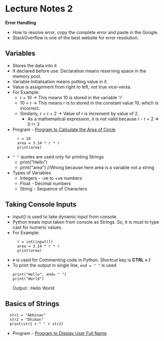 # Lecture Notes 2

__Error Handling__
* How to resolve error, copy the complete error and paste in the Google.
* StackOverflow is one of the best website for error resolution.

## Variables
* Stores the data into it
* It declared before use. Declaration means reserving space in the memory pool.
* Variable Initialisation means putting value in it.
* Value is assignment from right to left, not true vice-versa.
* For Example:
  * r = 10 -> This means 10 is stored in the variable 'r'
  *  10 = r -> This means r is to stored in the constant value 10, which is incorrect.
  * Similarly, r = r + 2 -> Value of r is increment by value of 2.
    * As a mathematical expression, it is not valid because r - r = 2 => 0 != 2
* Program - [Program to Calculate the Area of Circle](https://github.com/abhinavg916/ytcodehelp-python/blob/master/Lectures/Lecture%202/CircleArea.py)
  ```
    r = 10
    area = 3.14 * r * r
    print(area)
  ```
* `" "` quotes are used only for printing Strings
  * print("Hello")
  * print("area")  //Wrong because here area is a variable not a string
* Types of Variables
  * Integers - -ve to +ve numbers
  * Float - Decimal numbers
  * String - Sequence of Characters

## Taking Console Inputs
* input() is used to take dynamic input from console.
* Python treats input taken from console as Strings. So, it is must to type cast for numeric values.
* For Example:
  ```
    r = int(input())
    area = 3.14 * r * r
    print(area)
  ```
* `#` is used for Commenting code in Python. Shortcut key is __CTRL + /__
* To print the output in single line, `end = " "` is used
  ```
  print("Hello", end= " ")
  print("World")
  ```
  Output : Hello World

## Basics of Strings
```
  str1 = "Abhinav"
  str2 = "Dhiman"
  print(str1 + " " + str2)
```
* Program - [Program to Display User Full Name](https://github.com/abhinavg916/ytcodehelp-python/blob/master/Lectures/Lecture%202/UserName.py)
